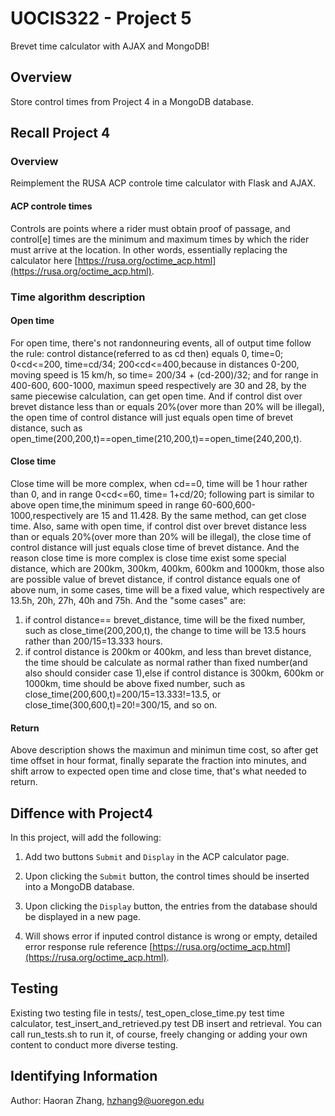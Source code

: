 # UOCIS322 - Project 5 #
Brevet time calculator with AJAX and MongoDB!

## Overview

Store control times from Project 4 in a MongoDB database.

## Recall Project 4

### Overview

Reimplement the RUSA ACP controle time calculator with Flask and AJAX.

#### ACP controle times

Controls are points where a rider must obtain proof of passage, and control[e] times are the minimum and maximum times by which the rider must arrive at the location. In other words, essentially replacing the calculator here [https://rusa.org/octime_acp.html](https://rusa.org/octime_acp.html).   

### Time algorithm description

#### Open time

For open time, there's not randonneuring events, all of output time follow the rule:
control distance(referred to as cd then) equals 0, time=0; 0<cd<=200, time=cd/34; 200<cd<=400,because in distances 0-200, moving speed is 15 km/h, so time= 200/34 + (cd-200)/32; and for range in 400-600, 600-1000, maximun speed respectively are 30 and 28, by the same piecewise calculation, can get open time.
And if control dist over brevet distance less than or equals 20%(over more than 20% will be illegal), the open time of control distance will just equals open time of brevet distance, such as open_time(200,200,t)==open_time(210,200,t)==open_time(240,200,t).

#### Close time

Close time will be more complex, when cd==0, time will be 1 hour rather than 0, and in range 0<cd<=60, time= 1+cd/20; following part is similar to above open time,the minimum speed in range 60-600,600-1000,respectively are 15 and 11.428. By the same method, can get close time. Also, same with open time,  if control dist over brevet distance less than or equals 20%(over more than 20%  will be illegal), the close time of control distance will just equals close time of brevet distance.
And the reason close time is more complex is close time exist some special distance, which are 200km, 300km, 400km, 600km and 1000km, those also are possible value of brevet distance, if control distance equals one of above num, in some cases, time will be a fixed value, which respectively are 13.5h, 20h, 27h, 40h and 75h.
And the "some cases" are:
1. if control distance== brevet_distance, time will be the fixed number, such as close_time(200,200,t), the change to time will be 13.5 hours rather than 200/15=13.333 hours.
2. if control distance is 200km or 400km, and less than brevet distance, the time should be calculate as normal rather than fixed number(and also should consider case 1),else if control distance is 300km, 600km or 1000km, time should be above fixed number, such as close_time(200,600,t)=200/15=13.333!=13.5, or close_time(300,600,t)=20!=300/15, and so on.

#### Return

Above description shows the maximun and minimun time cost, so after get time offset in hour format, finally separate the fraction into minutes, and shift arrow to expected open time and close time, that's what needed to return.

## Diffence with Project4

In this project,  will add the following:

1. Add two buttons `Submit` and `Display` in the ACP calculator page.

2. Upon clicking the `Submit` button, the control times should be inserted into a MongoDB database.

3. Upon clicking the `Display` button, the entries from the database should be displayed in a new page.

4. Will shows error if inputed control distance is wrong or empty, detailed error response rule reference [https://rusa.org/octime_acp.html](https://rusa.org/octime_acp.html).

## Testing

Existing two testing file in tests/, test_open_close_time.py test time calculator, test_insert_and_retrieved.py test DB insert and retrieval. You can call run_tests.sh to run it, of course, freely changing or adding your own content to conduct more diverse testing.

## Identifying Information

Author: Haoran Zhang, hzhang9@uoregon.edu
